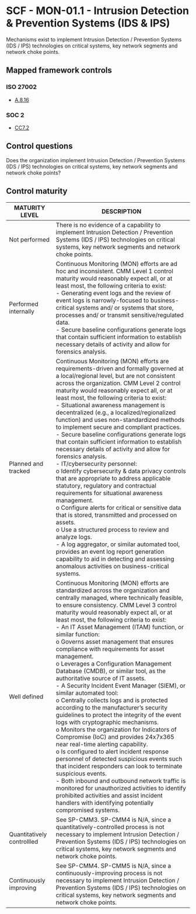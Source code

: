 # SCF - MON-01.1 - Intrusion Detection & Prevention Systems (IDS & IPS)
Mechanisms exist to implement Intrusion Detection / Prevention Systems (IDS / IPS) technologies on critical systems, key network segments and network choke points.
## Mapped framework controls
### ISO 27002
- [A.8.16](../iso27002/a-8.md#a816)
### SOC 2
- [CC7.2](../soc2/cc72.md)
## Control questions
Does the organization implement Intrusion Detection / Prevention Systems (IDS / IPS) technologies on critical systems, key network segments and network choke points?
## Control maturity
|       MATURITY LEVEL       |                                                                                                                                                                                                                                                                                                                                                                                                                                                                                                                                                                                                                                                  DESCRIPTION                                                                                                                                                                                                                                                                                                                                                                                                                                                                                                                                                                                                                                                  |
|----------------------------|---------------------------------------------------------------------------------------------------------------------------------------------------------------------------------------------------------------------------------------------------------------------------------------------------------------------------------------------------------------------------------------------------------------------------------------------------------------------------------------------------------------------------------------------------------------------------------------------------------------------------------------------------------------------------------------------------------------------------------------------------------------------------------------------------------------------------------------------------------------------------------------------------------------------------------------------------------------------------------------------------------------------------------------------------------------------------------------------------------------------------------------------------------------------------------------------------------------------------------------------------------------------------------------------------------------|
| Not performed              | There is no evidence of a capability to implement Intrusion Detection / Prevention Systems (IDS / IPS) technologies on critical systems, key network segments and network choke points.                                                                                                                                                                                                                                                                                                                                                                                                                                                                                                                                                                                                                                                                                                                                                                                                                                                                                                                                                                                                                                                                                                                       |
| Performed internally       | Continuous Monitoring (MON) efforts are ad hoc and inconsistent. CMM Level 1 control maturity would reasonably expect all, or at least most, the following criteria to exist:<br>- Generating event logs and the review of event logs is narrowly-focused to business-critical systems and/ or systems that store, processes and/ or transmit sensitive/regulated data.<br>- Secure baseline configurations generate logs that contain sufficient information to establish necessary details of activity and allow for forensics analysis.                                                                                                                                                                                                                                                                                                                                                                                                                                                                                                                                                                                                                                                                                                                                                                    |
| Planned and tracked        | Continuous Monitoring (MON) efforts are requirements-driven and formally governed at a local/regional level, but are not consistent across the organization. CMM Level 2 control maturity would reasonably expect all, or at least most, the following criteria to exist:<br>- Situational awareness management is decentralized (e.g., a localized/regionalized function) and uses non-standardized methods to implement secure and compliant practices.<br>- Secure baseline configurations generate logs that contain sufficient information to establish necessary details of activity and allow for forensics analysis.<br>- IT/cybersecurity personnel:<br>o	Identify cybersecurity & data privacy controls that are appropriate to address applicable statutory, regulatory and contractual requirements for situational awareness management.<br>o	Configure alerts for critical or sensitive data that is stored, transmitted and processed on assets.<br>o	Use a structured process to review and analyze logs.<br>- A log aggregator, or similar automated tool, provides an event log report generation capability to aid in detecting and assessing anomalous activities on business-critical systems.                                                                                              |
| Well defined               | Continuous Monitoring (MON) efforts are standardized across the organization and centrally managed, where technically feasible, to ensure consistency. CMM Level 3 control maturity would reasonably expect all, or at least most, the following criteria to exist:<br>- An IT Asset Management (ITAM) function, or similar function:<br>o	Governs asset management that ensures compliance with requirements for asset management.<br>o	Leverages a Configuration Management Database (CMDB), or similar tool, as the authoritative source of IT assets.<br>- A Security Incident Event Manager (SIEM), or similar automated tool:<br>o	Centrally collects logs and is protected according to the manufacturer’s security guidelines to protect the integrity of the event logs with cryptographic mechanisms.<br>o	Monitors the organization for Indicators of Compromise (IoC) and provides 24x7x365 near real-time alerting capability.<br>o	Is configured to alert incident response personnel of detected suspicious events such that incident responders can look to terminate suspicious events.<br>- Both inbound and outbound network traffic is monitored for unauthorized activities to identify prohibited activities and assist incident handlers with identifying potentially compromised systems.  |
| Quantitatively controllled | See SP-CMM3. SP-CMM4 is N/A, since a quantitatively-controlled process is not necessary to implement Intrusion Detection / Prevention Systems (IDS / IPS) technologies on critical systems, key network segments and network choke points.                                                                                                                                                                                                                                                                                                                                                                                                                                                                                                                                                                                                                                                                                                                                                                                                                                                                                                                                                                                                                                                                    |
| Continuously improving     | See SP-CMM4. SP-CMM5 is N/A, since a continuously-improving process is not necessary to implement Intrusion Detection / Prevention Systems (IDS / IPS) technologies on critical systems, key network segments and network choke points.                                                                                                                                                                                                                                                                                                                                                                                                                                                                                                                                                                                                                                                                                                                                                                                                                                                                                                                                                                                                                                                                       |
